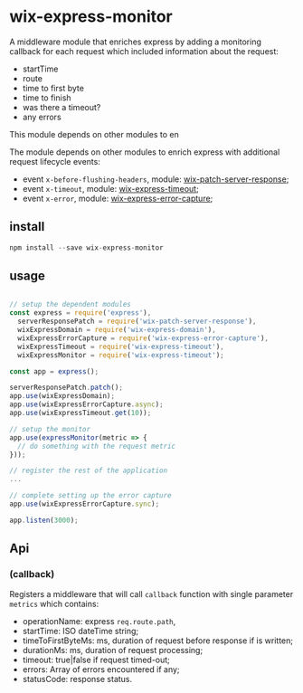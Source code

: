 # wix-express-monitor

A middleware module that enriches express by adding a monitoring callback for each request which included information about the request:
 - startTime
 - route
 - time to first byte
 - time to finish
 - was there a timeout?
 - any errors

This module depends on other modules to en

The module depends on other modules to enrich express with additional request lifecycle events:
 - event `x-before-flushing-headers`, module: [wix-patch-server-response](../wix-patch-server-response);
 - event `x-timeout`, module: [wix-express-timeout](../wix-express-timeout);
 - event `x-error`, module: [wix-express-error-capture](../wix-express-error-capture); 

## install

```javascript
npm install --save wix-express-monitor
```

## usage

```js

// setup the dependent modules
const express = require('express'), 
  serverResponsePatch = require('wix-patch-server-response'),
  wixExpressDomain = require('wix-express-domain'),
  wixExpressErrorCapture = require('wix-express-error-capture'),
  wixExpressTimeout = require('wix-express-timeout'),
  wixExpressMonitor = require('wix-express-timeout');

const app = express();

serverResponsePatch.patch();
app.use(wixExpressDomain);
app.use(wixExpressErrorCapture.async);
app.use(wixExpressTimeout.get(10));

// setup the monitor
app.use(expressMonitor(metric => {
  // do something with the request metric
}));

// register the rest of the application
...

// complete setting up the error capture
app.use(wixExpressErrorCapture.sync);

app.listen(3000);
```

## Api

### (callback)
Registers a middleware that will call `callback` function with single parameter `metrics` which contains:
 - operationName: express `req.route.path`,
 - startTime: ISO dateTime string;
 - timeToFirstByteMs: ms, duration of request before response if is written;
 - durationMs: ms, duration of request processing;
 - timeout: true|false if request timed-out;
 - errors: Array of errors encountered if any;
 - statusCode: response status.